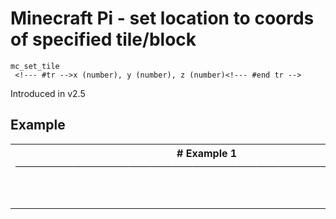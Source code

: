 # Minecraft Pi - set location to coords of specified tile/block

```
mc_set_tile 
 <!--- #tr -->x (number), y (number), z (number)<!--- #end tr -->
```




Introduced in v2.5

## Example

<table class="examples">
<tr>
<th colspan="2" class="even head"># Example 1 ──────────────────────────────────────────────────────</th>
</tr>
<tr>
<td class="even">

```ruby



```

</td>
<td class="even">

<!--- #tr -->
```ruby



```
<!--- #end tr -->

</td>
</tr>
</table>

